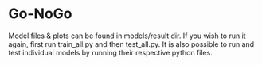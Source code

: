 # Go-NoGo
Model files & plots can be found in models/result dir. 
If you wish to run it again, first run train_all.py and then test_all.py.
It is also possible to run and test individual models by running their respective python files.

